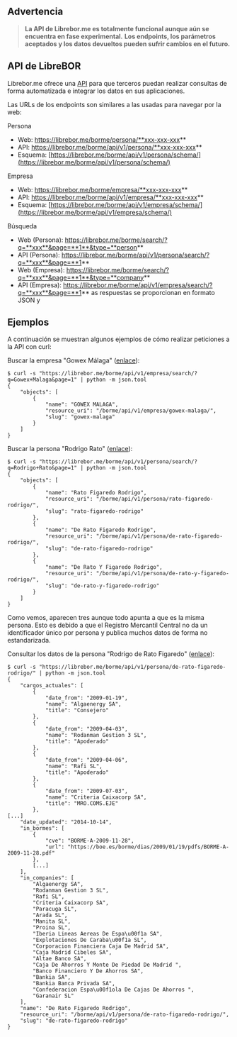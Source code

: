 Advertencia
----------

> **La API de Librebor.me es totalmente funcional aunque aún se encuentra en fase experimental.**
> **Los endpoints, los parámetros aceptados y los datos devueltos pueden sufrir cambios en el futuro.**

API de LibreBOR
---------------

Librebor.me ofrece una [API](https://es.wikipedia.org/wiki/Interfaz_de_programaci%C3%B3n_de_aplicaciones)
para que terceros puedan realizar consultas de forma automatizada e integrar los datos en sus aplicaciones.

Las URLs de los endpoints son similares a las usadas para navegar por la web:

Persona

- Web: https://librebor.me/borme/persona/**xxx-xxx-xxx**
- API: https://librebor.me/borme/api/v1/persona/**xxx-xxx-xxx**
- Esquema: [https://librebor.me/borme/api/v1/persona/schema/](https://librebor.me/borme/api/v1/persona/schema/)

Empresa

- Web: https://librebor.me/borme/empresa/**xxx-xxx-xxx**
- API: https://librebor.me/borme/api/v1/empresa/**xxx-xxx-xxx**
- Esquema: [https://librebor.me/borme/api/v1/empresa/schema/](https://librebor.me/borme/api/v1/empresa/schema/)

Búsqueda

- Web (Persona): https://librebor.me/borme/search/?q=**xxx**&page=**1**&type=**person**
- API (Persona): https://librebor.me/borme/api/v1/persona/search/?q=**xxx**&page=**1**
- Web (Empresa): https://librebor.me/borme/search/?q=**xxx**&page=**1**&type=**company**
- API (Empresa): https://librebor.me/borme/api/v1/empresa/search/?q=**xxx**&page=**1**
as respuestas se proporcionan en formato JSON y

Ejemplos
--------

A continuación se muestran algunos ejemplos de cómo realizar peticiones a la API con curl:

Buscar la empresa "Gowex Málaga" ([enlace](https://librebor.me/borme/api/v1/empresa/search/?q=Gowex+Malaga&page=1)):

```
$ curl -s "https://librebor.me/borme/api/v1/empresa/search/?q=Gowex+Malaga&page=1" | python -m json.tool
{
    "objects": [
        {
            "name": "GOWEX MALAGA",
            "resource_uri": "/borme/api/v1/empresa/gowex-malaga/",
            "slug": "gowex-malaga"
        }
    ]
}

```
Buscar la persona "Rodrigo Rato" ([enlace](https://librebor.me/borme/api/v1/persona/search/?q=Rodrigo+Rato&page=1)):

```
$ curl -s "https://librebor.me/borme/api/v1/persona/search/?q=Rodrigo+Rato&page=1" | python -m json.tool
{
    "objects": [
        {
            "name": "Rato Figaredo Rodrigo",
            "resource_uri": "/borme/api/v1/persona/rato-figaredo-rodrigo/",
            "slug": "rato-figaredo-rodrigo"
        },
        {
            "name": "De Rato Figaredo Rodrigo",
            "resource_uri": "/borme/api/v1/persona/de-rato-figaredo-rodrigo/",
            "slug": "de-rato-figaredo-rodrigo"
        },
        {
            "name": "De Rato Y Figaredo Rodrigo",
            "resource_uri": "/borme/api/v1/persona/de-rato-y-figaredo-rodrigo/",
            "slug": "de-rato-y-figaredo-rodrigo"
        }
    ]
}
```

Como vemos, aparecen tres aunque todo apunta a que es la misma persona. Esto es debido a que el Registro Mercantil Central no da un identificador único por persona y publica
muchos datos de forma no estandarizada.


Consultar los datos de la persona "Rodrigo de Rato Figaredo" ([enlace](https://librebor.me/borme/api/v1/persona/de-rato-figaredo-rodrigo/)):

```
$ curl -s "https://librebor.me/borme/api/v1/persona/de-rato-figaredo-rodrigo/" | python -m json.tool
{
    "cargos_actuales": [
        {
            "date_from": "2009-01-19",
            "name": "Algaenergy SA",
            "title": "Consejero"
        },
        {
            "date_from": "2009-04-03",
            "name": "Rodanman Gestion 3 SL",
            "title": "Apoderado"
        },
        {
            "date_from": "2009-04-06",
            "name": "Rafi SL",
            "title": "Apoderado"
        },
        {
            "date_from": "2009-07-03",
            "name": "Criteria Caixacorp SA",
            "title": "MRO.COMS.EJE"
        },
[...]
    "date_updated": "2014-10-14",
    "in_bormes": [
        {
            "cve": "BORME-A-2009-11-28",
            "url": "https://boe.es/borme/dias/2009/01/19/pdfs/BORME-A-2009-11-28.pdf"
        },
        [...]
    ],
    "in_companies": [
        "Algaenergy SA",
        "Rodanman Gestion 3 SL",
        "Rafi SL",
        "Criteria Caixacorp SA",
        "Paracuga SL",
        "Arada SL",
        "Manita SL",
        "Proina SL",
        "Iberia Lineas Aereas De Espa\u00f1a SA",
        "Explotaciones De Caraba\u00f1a SL",
        "Corporacion Financiera Caja De Madrid SA",
        "Caja Madrid Cibeles SA",
        "Altae Banco SA",
        "Caja De Ahorros Y Monte De Piedad De Madrid ",
        "Banco Financiero Y De Ahorros SA",
        "Bankia SA",
        "Bankia Banca Privada SA",
        "Confederacion Espa\u00f1ola De Cajas De Ahorros ",
        "Garanair SL"
    ],
    "name": "De Rato Figaredo Rodrigo",
    "resource_uri": "/borme/api/v1/persona/de-rato-figaredo-rodrigo/",
    "slug": "de-rato-figaredo-rodrigo"
}
```
